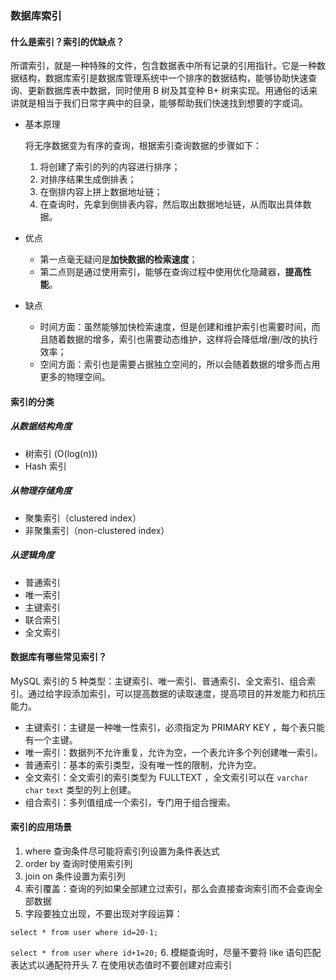 ### 数据库索引
#### 什么是索引？索引的优缺点？
所谓索引，就是一种特殊的文件，包含数据表中所有记录的引用指针。它是一种数据结构，数据库索引是数据库管理系统中一个排序的数据结构，能够协助快速查询、更新数据库表中数据，同时使用 B 树及其变种 B+ 树来实现。用通俗的话来讲就是相当于我们日常字典中的目录，能够帮助我们快速找到想要的字或词。

- 基本原理

  将无序数据变为有序的查询，根据索引查询数据的步骤如下：
  1. 将创建了索引的列的内容进行排序；
  2. 对排序结果生成倒排表；
  3. 在倒排内容上拼上数据地址链；
  4. 在查询时，先拿到倒排表内容，然后取出数据地址链，从而取出具体数据。


- 优点
  - 第一点毫无疑问是**加快数据的检索速度**；
  - 第二点则是通过使用索引，能够在查询过程中使用优化隐藏器，**提高性能**。
- 缺点
  - 时间方面：虽然能够加快检索速度，但是创建和维护索引也需要时间，而且随着数据的增多，索引也需要动态维护，这样将会降低增/删/改的执行效率；
  - 空间方面：索引也是需要占据独立空间的，所以会随着数据的增多而占用更多的物理空间。

#### 索引的分类
##### 从数据结构角度
- 树索引 (O(log(n)))
- Hash 索引

##### 从物理存储角度

- 聚集索引（clustered index）
- 非聚集索引（non-clustered index）

##### 从逻辑角度

- 普通索引
- 唯一索引
- 主键索引
- 联合索引
- 全文索引

#### 数据库有哪些常见索引？
MySQL 索引的 5 种类型：主键索引、唯一索引、普通索引、全文索引、组合索引。通过给字段添加索引，可以提高数据的读取速度，提高项目的并发能力和抗压能力。
- 主键索引：主键是一种唯一性索引，必须指定为 PRIMARY KEY ，每个表只能有一个主键。
- 唯一索引：数据列不允许重复，允许为空，一个表允许多个列创建唯一索引。
- 普通索引：基本的索引类型，没有唯一性的限制，允许为空。
- 全文索引：全文索引的索引类型为 FULLTEXT ，全文索引可以在 ```varchar``` ```char``` ```text``` 类型的列上创建。
- 组合索引：多列值组成一个索引，专门用于组合搜索。

#### 索引的应用场景
1. where 查询条件尽可能将索引列设置为条件表达式
2. order by 查询时使用索引列
3. join on 条件设置为索引列
4. 索引覆盖：查询的列如果全部建立过索引，那么会直接查询索引而不会查询全部数据
5. 字段要独立出现，不要出现对字段运算：

  ```select * from user where id=20-1;```

  ```select * from user where id+1=20;```
6. 模糊查询时，尽量不要将 like 语句匹配表达式以通配符开头
7. 在使用状态值时不要创建对应索引
